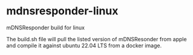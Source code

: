 # mdnsresponder-linux
mDNSResponder build for linux

The build.sh file will pull the listed version of mDNSResonder from apple and compile it against ubuntu 22.04 LTS from a docker image.